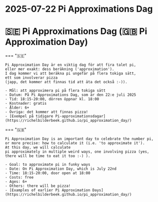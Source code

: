 # 2025-07-22 Pi Approximations Dag

# 🇸🇪 Pi Approximations Dag (🇬🇧 Pi Approximation Day)

=== "🇸🇪"

    Pi Approximation Day är en viktig dag för att fira talet pi,
    eller mer exakt: dess beräkning ('approximation').
    I dag kommer vi att beräkna pi ungefär på flera tokiga sätt,
    ett som involverar pizza
    (japp, det kommer att finnas tid att äta det också :-)).

    - Mål: att approximera pi på flera tokiga sätt
    - Datum: På Pi Approximations Dag, som är den 22:e juli 2025
    - Tid: 18:15-20:00, dörren öppnar kl. 18:00
    - Kostnader: gratis
    - Ålder: 6+
    - Övriga: det kommer att finnas pizza!
    - [Exempel på tidigare Pi-approximationsdagar](https://richelbilderbeek.github.io/pi_approximation_day/)

=== "🇬🇧"

    Pi Approximation Day is an important day to celebrate the number pi,
    or more precise: how to calculate it (i.e. 'to approximate it').
    At this day, we will calculate
    pi approximately in multiple weird ways, one involving pizza (yes,
    there will be time to eat it too :-) ).

    - Goal: to approximate pi in funky ways
    - Date: On Pi Approximation Day, which is July 22nd
    - Time: 18:15-20:00, door open at 18:00
    - Costs: free
    - Ages: 6+
    - Others: there will be pizza!
    - [Examples of earlier Pi Approximation Days](https://richelbilderbeek.github.io/pi_approximation_day/)
